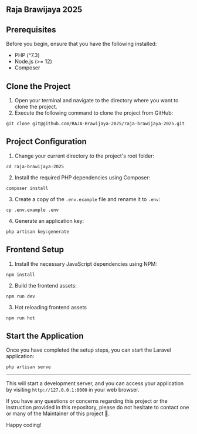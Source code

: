 
## Raja Brawijaya 2025

## Prerequisites

Before you begin, ensure that you have the following installed:

- PHP (^7.3)
- Node.js (>= 12)
- Composer

## Clone the Project

1. Open your terminal and navigate to the directory where you want to clone the project.
2. Execute the following command to clone the project from GitHub:

```shell
git clone git@github.com/RAJA-Brawijaya-2025/raja-brawijaya-2025.git
```

## Project Configuration

1. Change your current directory to the project's root folder:

```shell
cd raja-brawijaya-2025
```

2. Install the required PHP dependencies using Composer:

```shell
composer install
```

3. Create a copy of the `.env.example` file and rename it to `.env`:

```shell
cp .env.example .env
```

4. Generate an application key:

```shell
php artisan key:generate
```

## Frontend Setup

1. Install the necessary JavaScript dependencies using NPM:

```shell
npm install
```

2. Build the frontend assets:

```shell
npm run dev
```

3. Hot reloading frontend assets

```shell
npm run hot
```

## Start the Application

Once you have completed the setup steps, you can start the Laravel application:

```shell
php artisan serve
```
****
This will start a development server, and you can access your application by visiting `http://127.0.0.1:8000` in your web browser.

If you have any questions or concerns regarding this project or the instruction provided in this repository, please do not hesitate to contact one or many of the Maintainer of this project 🙂.

Happy coding!
